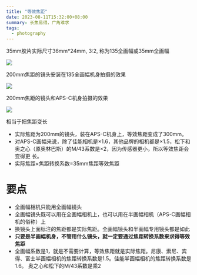 ```yaml
---
title: "等效焦距"
date: 2023-08-11T15:32:00+08:00
summary: 长焦易得，广角难求
tags:
  - photography
---
```


35mm胶片实际尺寸36mm*24mm, 3:2, 称为135全画幅或35mm全画幅

![](https://res.weread.qq.com/wrepub/epub_40223839_32)

200mm焦距的镜头安装在135全画幅机身拍摄的效果

![](https://res.weread.qq.com/wrepub/epub_40223839_33)

200mm焦距的镜头和APS-C机身拍摄的效果

![](https://res.weread.qq.com/wrepub/epub_40223839_34)

相当于把焦距变长

- 实际焦距为200mm的镜头，装在APS-C机身上，等效焦距变成了300mm。
- 对APS-C画幅来说，除了佳能相机是×1.6，其他品牌的相机都是×1.5，松下和奥之心（原奥林巴斯）的M/43系数是×2，因为传感器更小，所以等效焦距会变得更
  长。
- 实际焦距×焦距转换系数=35mm焦距等效焦距

# 要点

- 全画幅相机只能用全画幅镜头
- 全画幅镜头既可以用在全画幅相机上，也可以用在半画幅相机（APS-C画幅相机的俗称）上
- 换镜头上面标注的焦距都是实际焦距。全画幅镜头和半画幅专用镜头都是如此
- **只要是半画幅机身，不管用什么镜头，就一定要通过焦距转换系数来求得等效焦距**
- 全画幅系数是1，就是不需要计算，等效焦距就是实际焦距。尼康、索尼、宾得、富士半画幅相机的焦距转换系数是1.5。佳能半画幅相机的焦距转换系数是1.6。
  奥之心和松下的M/43系数是乘2
